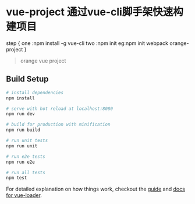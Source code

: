 # vue-project                                        通过vue-cli脚手架快速构建项目
step {
one :npm install -g vue-cli
two :npm init <template-name> <project name> eg:npm init webpack orange-project
}

> orange vue project

## Build Setup

``` bash
# install dependencies
npm install

# serve with hot reload at localhost:8080
npm run dev

# build for production with minification
npm run build

# run unit tests
npm run unit

# run e2e tests
npm run e2e

# run all tests
npm test
```

For detailed explanation on how things work, checkout the [guide](http://vuejs-templates.github.io/webpack/) and [docs for vue-loader](http://vuejs.github.io/vue-loader).
